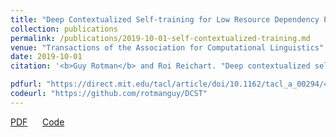```yaml
---
title: "Deep Contextualized Self-training for Low Resource Dependency Parsing"
collection: publications
permalink: /publications/2019-10-01-self-contextualized-training.md
venue: "Transactions of the Association for Computational Linguistics"
date: 2019-10-01
citation: '<b>Guy Rotman</b> and Roi Reichart. "Deep contextualized self-training for low resource dependency parsing." <i>Transactions of the Association for Computational Linguistics</i>. 2019, 7 695–713.'

pdfurl: "https://direct.mit.edu/tacl/article/doi/10.1162/tacl_a_00294/43533/Deep-Contextualized-Self-training-for-Low-Resource"
codeurl: "https://github.com/rotmanguy/DCST"
---  
```

<a href='https://direct.mit.edu/tacl/article/doi/10.1162/tacl_a_00294/43533/Deep-Contextualized-Self-training-for-Low-Resource'>PDF</a>
&nbsp;&nbsp;&nbsp;&nbsp;
<a href='https://github.com/rotmanguy/DCST'>Code</a>
&nbsp;&nbsp;&nbsp;&nbsp;
